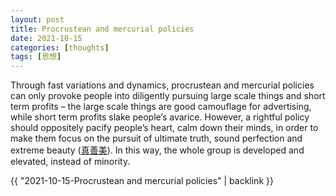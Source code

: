 ```yaml
---
layout: post
title: Procrustean and mercurial policies
date: 2021-10-15
categories: [thoughts]
tags: [思想]
---
```


Through fast variations and dynamics, procrustean and mercurial policies can only provoke people into diligently pursuing large scale things and short term profits – the large scale things are good camouflage for advertising, while short term profits slake people’s avarice. However, a rightful policy should oppositely pacify people’s heart, calm down their minds, in order to make them focus on the pursuit of ultimate truth, sound perfection and extreme beauty ([真善美](https://book.douban.com/subject/26295205/)). In this way, the whole group is developed and elevated, instead of minority.

{{ "2021-10-15-Procrustean and mercurial policies" | backlink }}
